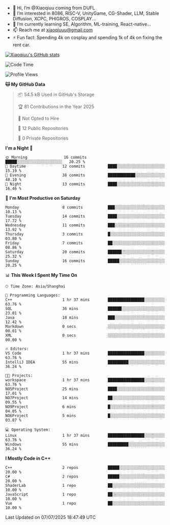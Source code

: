 - 👋 Hi, I’m @Xiaoqiuu coming from DUFL
- 👀 I’m interested in 8086, RISC-V, UnityGame, CG-Shader, LLM, Stable Diffusion, XCPC, PHIGROS, COSPLAY...
- 🌱 I’m currently learning SE, Algorithm, ML-training, React-native...
- 📫 Reach me at xiaoqiuuu@gmail.com
- ⚡ Fun fact: Spending 4k on cosplay and spending 1k of 4k on fixing the rent car.

<!---
Xiaoqiuu/Xiaoqiuu is a ✨ special ✨ repository because its `README.md` (this file) appears on your GitHub profile.
You can click the Preview link to take a look at your changes.
--->

[![Xiaoqiuu's GitHub stats](https://github-readme-stats.vercel.app/api?username=Xiaoqiuu)](https://github.com/anuraghazra/github-readme-stats)


<!--START_SECTION:waka-->
![Code Time](http://img.shields.io/badge/Code%20Time-86%20hrs%2033%20mins-blue)

![Profile Views](http://img.shields.io/badge/Profile%20Views-6-blue)

**🐱 My GitHub Data** 

> 📦 54.5 kB Used in GitHub's Storage 
 > 
> 🏆 81 Contributions in the Year 2025
 > 
> 🚫 Not Opted to Hire
 > 
> 📜 12 Public Repositories 
 > 
> 🔑 0 Private Repositories 
 > 
**I'm a Night 🦉** 

```text
🌞 Morning                16 commits          █████░░░░░░░░░░░░░░░░░░░░   20.25 % 
🌆 Daytime                12 commits          ████░░░░░░░░░░░░░░░░░░░░░   15.19 % 
🌃 Evening                38 commits          ████████████░░░░░░░░░░░░░   48.10 % 
🌙 Night                  13 commits          ████░░░░░░░░░░░░░░░░░░░░░   16.46 % 
```
📅 **I'm Most Productive on Saturday** 

```text
Monday                   8 commits           ███░░░░░░░░░░░░░░░░░░░░░░   10.13 % 
Tuesday                  14 commits          ████░░░░░░░░░░░░░░░░░░░░░   17.72 % 
Wednesday                11 commits          ███░░░░░░░░░░░░░░░░░░░░░░   13.92 % 
Thursday                 3 commits           █░░░░░░░░░░░░░░░░░░░░░░░░   03.80 % 
Friday                   7 commits           ██░░░░░░░░░░░░░░░░░░░░░░░   08.86 % 
Saturday                 20 commits          ██████░░░░░░░░░░░░░░░░░░░   25.32 % 
Sunday                   16 commits          █████░░░░░░░░░░░░░░░░░░░░   20.25 % 
```


📊 **This Week I Spent My Time On** 

```text
🕑︎ Time Zone: Asia/Shanghai

💬 Programming Languages: 
C++                      1 hr 37 mins        ████████████████░░░░░░░░░   63.76 % 
SQL                      36 mins             ██████░░░░░░░░░░░░░░░░░░░   23.81 % 
Java                     18 mins             ███░░░░░░░░░░░░░░░░░░░░░░   12.42 % 
Markdown                 0 secs              ░░░░░░░░░░░░░░░░░░░░░░░░░   00.01 % 
XML                      0 secs              ░░░░░░░░░░░░░░░░░░░░░░░░░   00.00 % 

🔥 Editors: 
VS Code                  1 hr 37 mins        ████████████████░░░░░░░░░   63.76 % 
IntelliJ IDEA            55 mins             █████████░░░░░░░░░░░░░░░░   36.24 % 

🐱‍💻 Projects: 
workspace                1 hr 37 mins        ████████████████░░░░░░░░░   63.76 % 
NO5Project               25 mins             ████░░░░░░░░░░░░░░░░░░░░░   17.01 % 
NO7Project               14 mins             ██░░░░░░░░░░░░░░░░░░░░░░░   09.55 % 
NO9Project               6 mins              █░░░░░░░░░░░░░░░░░░░░░░░░   04.05 % 
NO6Project               5 mins              █░░░░░░░░░░░░░░░░░░░░░░░░   03.87 % 

💻 Operating System: 
Linux                    1 hr 37 mins        ████████████████░░░░░░░░░   63.76 % 
Windows                  55 mins             █████████░░░░░░░░░░░░░░░░   36.24 % 
```

**I Mostly Code in C++** 

```text
C++                      2 repos             █████░░░░░░░░░░░░░░░░░░░░   20.00 % 
C#                       2 repos             █████░░░░░░░░░░░░░░░░░░░░   20.00 % 
ShaderLab                1 repo              ██░░░░░░░░░░░░░░░░░░░░░░░   10.00 % 
JavaScript               1 repo              ██░░░░░░░░░░░░░░░░░░░░░░░   10.00 % 
Vue                      1 repo              ██░░░░░░░░░░░░░░░░░░░░░░░   10.00 % 
```




 Last Updated on 07/07/2025 18:47:49 UTC
<!--END_SECTION:waka-->
